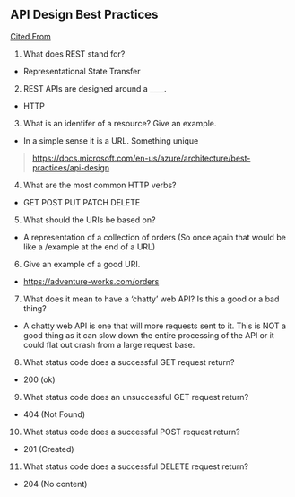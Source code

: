 ## API Design Best Practices
[Cited From](https://docs.microsoft.com/en-us/azure/architecture/best-practices/api-design)

1. What does REST stand for?
- Representational State Transfer

2. REST APIs are designed around a ____.
- HTTP

3. What is an identifer of a resource? Give an example.
- In a simple sense it is a URL. Something unique
> https://docs.microsoft.com/en-us/azure/architecture/best-practices/api-design

4. What are the most common HTTP verbs?
- GET POST PUT PATCH DELETE

5. What should the URIs be based on?
- A representation of a collection of orders (So once again that would be like a /example at the end of a URL)

6. Give an example of a good URI.
- https://adventure-works.com/orders

7. What does it mean to have a ‘chatty’ web API? Is this a good or a bad thing?
- A chatty web API is one that will more requests sent to it. This is NOT a good thing as it can slow down the entire processing of the API or it could flat out crash from a large request base.

8. What status code does a successful GET request return?
- 200 (ok)

9. What status code does an unsuccessful GET request return?
- 404 (Not Found)

10. What status code does a successful POST request return?
- 201 (Created) 

11. What status code does a successful DELETE request return?
- 204 (No content)
